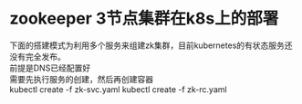 # zookeeper 3节点集群在k8s上的部署  
下面的搭建模式为利用多个服务来组建zk集群，目前kubernetes的有状态服务还没有完全发布。  
前提是DNS已经配置好  
需要先执行服务的创建，然后再创建容器  
		kubectl create -f zk-svc.yaml
		kubectl create -f zk-rc.yaml
